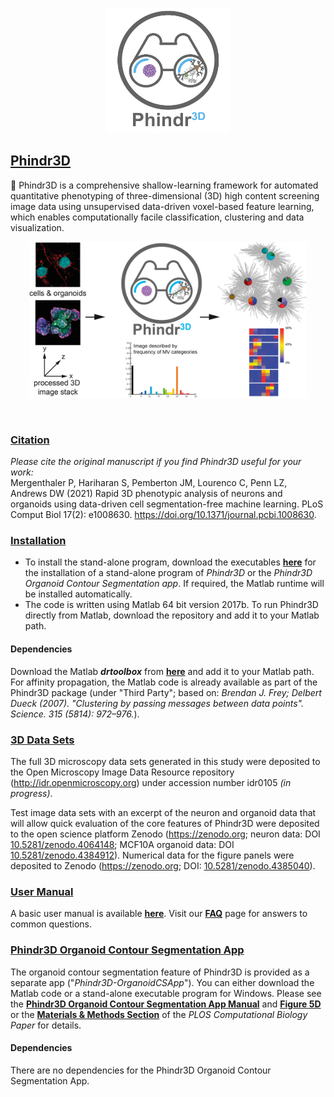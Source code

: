 <p align="center">
<img src="phindr3d_icon.png" width="200" height="200"></img></p>

## <ins>Phindr3D</ins>

:microscope: Phindr3D is a comprehensive shallow-learning framework for automated quantitative phenotyping of three-dimensional (3D) high content screening image data using unsupervised data-driven voxel-based feature learning, which enables computationally facile classification, clustering and data visualization. 
<br>
<p align="center">
<img src="Phindr3D-workflow.png" width="444" height="250"></img></p>
<br>

### <ins>Citation</ins>
<i>Please cite the original manuscript if you find Phindr3D useful for your work:</i>
<br/>
Mergenthaler P, Hariharan S, Pemberton JM, Lourenco C, Penn LZ, Andrews DW (2021) Rapid 3D phenotypic analysis of neurons and organoids using data-driven cell segmentation-free machine learning. PLoS Comput Biol 17(2): e1008630. https://doi.org/10.1371/journal.pcbi.1008630. 

### <ins>Installation</ins>

* To install the stand-alone program, download the executables [**here**](Executables) for the installation of a stand-alone program of *Phindr3D* or the *Phindr3D Organoid Contour Segmentation app*. If required, the Matlab runtime will be installed automatically. 
* The code is written using Matlab 64 bit version 2017b. To run Phindr3D directly from Matlab, download the repository and add it to your Matlab path.

#### Dependencies

Download the Matlab <b><i>drtoolbox</b></i> from [**here**](https://lvdmaaten.github.io/drtoolbox/) and add it to your Matlab path. For affinity propagation, the Matlab code is already available as part of the Phindr3D package (under "Third Party"; based on: *Brendan J. Frey; Delbert Dueck (2007). "Clustering by passing messages between data points". Science. 315 (5814): 972–976.*).

### <ins>3D Data Sets</ins>

The full 3D microscopy data sets generated in this study were deposited to the Open Microscopy Image Data Resource repository (http://idr.openmicroscopy.org) under accession number idr0105 *(in progress)*.

Test image data sets with an excerpt of the neuron and organoid data that will allow quick evaluation of the core features of Phindr3D were deposited to the open science platform Zenodo (https://zenodo.org; neuron data: DOI <a href="https://dx.doi.org/10.5281/zenodo.4064148" target="_blank" rel="noopener noreferrer">10.5281/zenodo.4064148</a>; MCF10A organoid data: DOI <a href=https://dx.doi.org/10.5281/zenodo.4384912>10.5281/zenodo.4384912</a>). Numerical data for the figure panels were deposited to Zenodo (https://zenodo.org; DOI: <a href=https://dx.doi.org/10.5281/zenodo.4385040> 10.5281/zenodo.4385040</a>). 

### <ins>User Manual</ins>
A basic user manual is available [**here**](Manuals/Phindr3D_UserManual.pdf). Visit our [**FAQ**](https://github.com/santoshhariharan/Phindr3D/wiki/FAQ) page for answers to common questions.

### <ins>Phindr3D Organoid Contour Segmentation App</ins>
The organoid contour segmentation feature of Phindr3D is provided as a separate app ("*Phindr3D-OrganoidCSApp*"). You can either download the Matlab code or a stand-alone executable program for Windows. Please see the [**Phindr3D Organoid Contour Segmentation App Manual**](Manuals/Phindr3D-Organoid-Contour-Segmentation-App_Manual.pdf) and [**Figure 5D**](https://journals.plos.org/ploscompbiol/article/figure?id=10.1371/journal.pcbi.1008630.g005) or the [**Materials & Methods Section**](https://journals.plos.org/ploscompbiol/article?id=10.1371/journal.pcbi.1008630#sec009) of the *PLOS Computational Biology Paper* for details.

#### Dependencies
There are no dependencies for the Phindr3D Organoid Contour Segmentation App.

